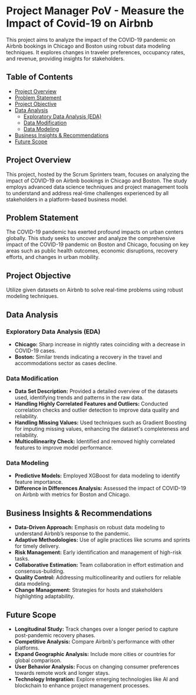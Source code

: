 # Project Manager PoV - Measure the Impact of Covid-19 on Airbnb

This project aims to analyze the impact of the COVID-19 pandemic on Airbnb bookings in Chicago and Boston using robust data modeling techniques. It explores changes in traveler preferences, occupancy rates, and revenue, providing insights for stakeholders.


## Table of Contents
- [Project Overview](#project-overview)
- [Problem Statement](#problem-statement)
- [Project Objective](#project-objective)
- [Data Analysis](#data-analysis)
  - [Exploratory Data Analysis (EDA)](#exploratory-data-analysis-eda)
  - [Data Modification](#data-modification)
  - [Data Modeling](#data-modeling)
- [Business Insights & Recommendations](#business-insights--recommendations)
- [Future Scope](#future-scope)

## Project Overview

This project, hosted by the Scrum Sprinters team, focuses on analyzing the impact of COVID-19 on Airbnb bookings in Chicago and Boston. The study employs advanced data science techniques and project management tools to understand and address real-time challenges experienced by all stakeholders in a platform-based business model.

## Problem Statement

The COVID-19 pandemic has exerted profound impacts on urban centers globally. This study seeks to uncover and analyze the comprehensive impact of the COVID-19 pandemic on Boston and Chicago, focusing on key areas such as public health outcomes, economic disruptions, recovery efforts, and changes in urban mobility.

## Project Objective

Utilize given datasets on Airbnb to solve real-time problems using robust modeling techniques.

## Data Analysis

### Exploratory Data Analysis (EDA)
- **Chicago:** Sharp increase in nightly rates coinciding with a decrease in COVID-19 cases.
- **Boston:** Similar trends indicating a recovery in the travel and accommodations sector as cases decline.

### Data Modification
- **Data Set Description:** Provided a detailed overview of the datasets used, identifying trends and patterns in the raw data.
- **Handling Highly Correlated Features and Outliers:** Conducted correlation checks and outlier detection to improve data quality and reliability.
- **Handling Missing Values:** Used techniques such as Gradient Boosting for imputing missing values, enhancing the dataset's completeness and reliability.
- **Multicollinearity Check:** Identified and removed highly correlated features to improve model performance.

### Data Modeling
- **Predictive Models:** Employed XGBoost for data modeling to identify feature importance.
- **Difference in Differences Analysis:** Assessed the impact of COVID-19 on Airbnb with metrics for Boston and Chicago.

## Business Insights & Recommendations
- **Data-Driven Approach:** Emphasis on robust data modeling to understand Airbnb’s response to the pandemic.
- **Adaptive Methodologies:** Use of agile practices like scrums and sprints for timely delivery.
- **Risk Management:** Early identification and management of high-risk tasks.
- **Collaborative Estimation:** Team collaboration in effort estimation and consensus-building.
- **Quality Control:** Addressing multicollinearity and outliers for reliable data modeling.
- **Change Management:** Strategies for hosts and stakeholders highlighting adaptability.

## Future Scope
- **Longitudinal Study:** Track changes over a longer period to capture post-pandemic recovery phases.
- **Competitive Analysis:** Compare Airbnb's performance with other platforms.
- **Expand Geographic Analysis:** Include more cities or countries for global comparison.
- **User Behavior Analysis:** Focus on changing consumer preferences towards remote work and longer stays.
- **Technology Integration:** Explore emerging technologies like AI and blockchain to enhance project management processes.
